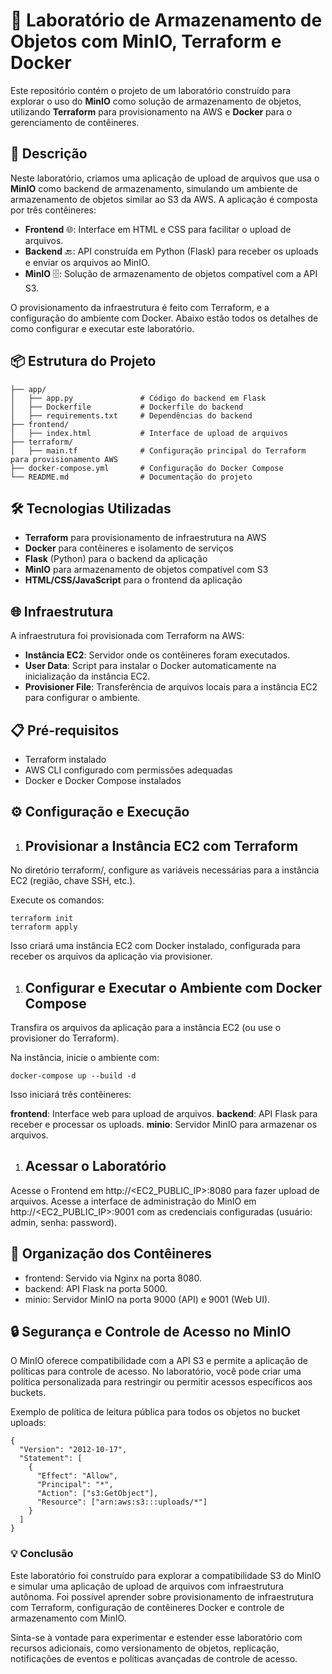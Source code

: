# 🚀 Laboratório de Armazenamento de Objetos com MinIO, Terraform e Docker

Este repositório contém o projeto de um laboratório construído para explorar o uso do **MinIO** como solução de armazenamento de objetos, utilizando **Terraform** para provisionamento na AWS e **Docker** para o gerenciamento de contêineres.

## 📝 Descrição

Neste laboratório, criamos uma aplicação de upload de arquivos que usa o **MinIO** como backend de armazenamento, simulando um ambiente de armazenamento de objetos similar ao S3 da AWS. A aplicação é composta por três contêineres:
- **Frontend** 🌐: Interface em HTML e CSS para facilitar o upload de arquivos.
- **Backend** 🔙: API construída em Python (Flask) para receber os uploads e enviar os arquivos ao MinIO.
- **MinIO** 🗄️: Solução de armazenamento de objetos compatível com a API S3.

O provisionamento da infraestrutura é feito com Terraform, e a configuração do ambiente com Docker. Abaixo estão todos os detalhes de como configurar e executar este laboratório.

## 📦 Estrutura do Projeto

```plaintext
├── app/
│   ├── app.py               # Código do backend em Flask
│   ├── Dockerfile           # Dockerfile do backend
│   ├── requirements.txt     # Dependências do backend
├── frontend/
│   ├── index.html           # Interface de upload de arquivos
├── terraform/
│   ├── main.tf              # Configuração principal do Terraform para provisionamento AWS
├── docker-compose.yml       # Configuração do Docker Compose
└── README.md                # Documentação do projeto
```

## 🛠️ Tecnologias Utilizadas

- **Terraform** para provisionamento de infraestrutura na AWS
- **Docker** para contêineres e isolamento de serviços
- **Flask** (Python) para o backend da aplicação
- **MinIO** para armazenamento de objetos compatível com S3
- **HTML/CSS/JavaScript** para o frontend da aplicação

## 🌐 Infraestrutura

A infraestrutura foi provisionada com Terraform na AWS:

- **Instância EC2**: Servidor onde os contêineres foram executados.
- **User Data**: Script para instalar o Docker automaticamente na inicialização da instância EC2.
- **Provisioner File**: Transferência de arquivos locais para a instância EC2 para configurar o ambiente.

## 📋 Pré-requisitos

- Terraform instalado
- AWS CLI configurado com permissões adequadas
- Docker e Docker Compose instalados

## ⚙️ Configuração e Execução

1. ## Provisionar a Instância EC2 com Terraform
   
No diretório terraform/, configure as variáveis necessárias para a instância EC2 (região, chave SSH, etc.).

Execute os comandos:

```
terraform init
terraform apply
```
Isso criará uma instância EC2 com Docker instalado, configurada para receber os arquivos da aplicação via provisioner.

1. ## Configurar e Executar o Ambiente com Docker Compose
   
Transfira os arquivos da aplicação para a instância EC2 (ou use o provisioner do Terraform).

Na instância, inicie o ambiente com:

```
docker-compose up --build -d
```

Isso iniciará três contêineres:

**frontend**: Interface web para upload de arquivos.
**backend**: API Flask para receber e processar os uploads.
**minio**: Servidor MinIO para armazenar os arquivos.

1. ## Acessar o Laboratório
   
Acesse o Frontend em http://<EC2_PUBLIC_IP>:8080 para fazer upload de arquivos.
Acesse a interface de administração do MinIO em http://<EC2_PUBLIC_IP>:9001 com as credenciais configuradas (usuário: admin, senha: password).

## 📂 Organização dos Contêineres

- frontend: Servido via Nginx na porta 8080.
- backend: API Flask na porta 5000.
- minio: Servidor MinIO na porta 9000 (API) e 9001 (Web UI).

## 🔒 Segurança e Controle de Acesso no MinIO

O MinIO oferece compatibilidade com a API S3 e permite a aplicação de políticas para controle de acesso. No laboratório, você pode criar uma política personalizada para restringir ou permitir acessos específicos aos buckets.

Exemplo de política de leitura pública para todos os objetos no bucket uploads:

```
{
  "Version": "2012-10-17",
  "Statement": [
    {
      "Effect": "Allow",
      "Principal": "*",
      "Action": ["s3:GetObject"],
      "Resource": ["arn:aws:s3:::uploads/*"]
    }
  ]
}
```

### 💡 Conclusão

Este laboratório foi construído para explorar a compatibilidade S3 do MinIO e simular uma aplicação de upload de arquivos com infraestrutura autônoma. Foi possível aprender sobre provisionamento de infraestrutura com Terraform, configuração de contêineres Docker e controle de armazenamento com MinIO.

Sinta-se à vontade para experimentar e estender esse laboratório com recursos adicionais, como versionamento de objetos, replicação, notificações de eventos e políticas avançadas de controle de acesso.
